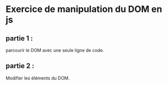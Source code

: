 # Exercice de manipulation du DOM en js

## partie 1 : 

parcourir le DOM avec une seule ligne de code.

## partie 2 : 

Modifier les éléments du DOM.
